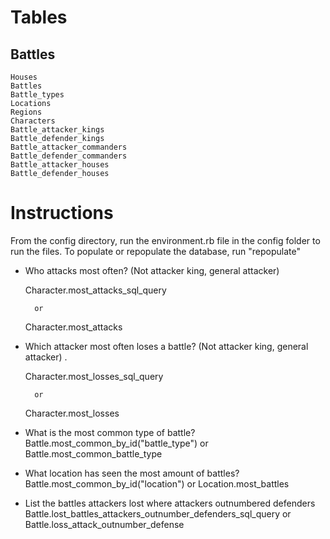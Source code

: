 # Tables

## Battles
	Houses
	Battles
	Battle_types
	Locations
	Regions
	Characters
	Battle_attacker_kings
	Battle_defender_kings
	Battle_attacker_commanders
	Battle_defender_commanders
	Battle_attacker_houses
	Battle_defender_houses
	
# Instructions

From the config directory, run the environment.rb file in the config folder to run the files. To populate or repopulate the database, run "repopulate" 


* Who attacks most often? (Not attacker king, general attacker)  


	Character.most_attacks_sql_query
	
		or  
		
	Character.most_attacks  


* Which attacker most often loses a battle? (Not attacker king, general attacker) .   


	Character.most_losses_sql_query  
	
		or
		
	Character.most_losses  
	
	

* What is the most common type of battle?
	Battle.most_common_by_id("battle_type")
	or
	Battle.most_common_battle_type

* What location has seen the most amount of battles?
	Battle.most_common_by_id("location")
	or 
	Location.most_battles


* List the battles attackers lost where attackers outnumbered defenders
	Battle.lost_battles_attackers_outnumber_defenders_sql_query
	or
	Battle.loss_attack_outnumber_defense
